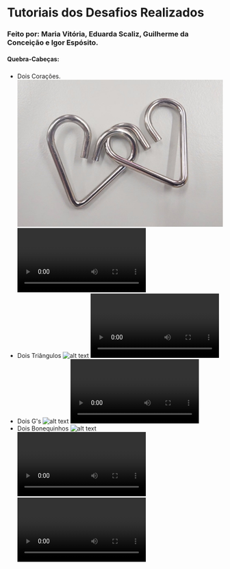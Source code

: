 # Tutoriais dos Desafios Realizados
### Feito por: Maria Vitória, Eduarda Scaliz, Guilherme da Conceição e Igor Espósito.
#### Quebra-Cabeças:
#####
- Dois Corações.
![alt text](Imagens/VideoCapture_20240503-155137.jpg)
<video controls src="20240503_145500-1.mp4" title="Title"></video>
- Dois Triângulos
![alt text](VideoCapture_20240503-155154-2.jpg)
<video controls src="20240503_134337-1.mp4" title="Title"></video>
- Dois G's
![alt text](VideoCapture_20240503-155219.jpg)
<video controls src="20240503_142818-1.mp4" title="Title"></video>
- Dois Bonequinhos
![alt text](VideoCapture_20240503-155203.jpg)
<video controls src="20240503_142137-1.mp4" title="Title"></video>
<video controls src="20240503_145750-1.mp4" title="Title"></video>